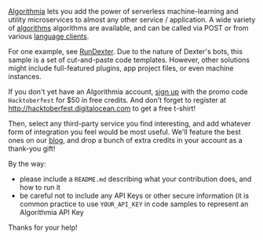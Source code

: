 [Algorithmia](https://algorithmia.com) lets you add the power of serverless machine-learning and utility microservices to almost any other service / application. A wide variety of [algorithms](https://algorithmia.com/algorithms/) algorithms are available, and can be called via POST or from various [language clients](https://algorithmia.com/developers/clients/).

For one example, see [RunDexter](https://github.com/algorithmiaio/integrations/tree/master/RunDexter). Due to the nature of Dexter's bots, this sample is a set of cut-and-paste code templates. However, other solutions might include full-featured plugins, app project files, or even machine instances.

If you don't yet have an Algorithmia account, [sign up](https://algorithmia.com/signup/) with the promo code `Hacktoberfest` for $50 in free credits.  And don't forget to register at http://hacktoberfest.digitalocean.com to get a free t-shirt!

Then, select any third-party service you find interesting, and add whatever form of integration you feel would be most useful. We'll feature the best ones on our [blog](http://blog.algorithmia.com), and drop a bunch of extra credits in your account as a thank-you gift!

By the way:
- please include a `README.md` describing what your contribution does, and how to run it
- be careful not to include any API Keys or other secure information (it is common practice to use `YOUR_API_KEY` in code samples to represent an Algorithmia API Key

Thanks for your help!